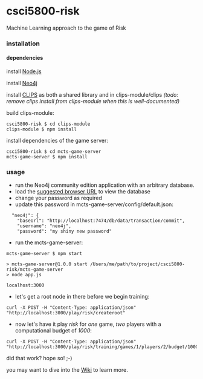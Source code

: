 # csci5800-risk

Machine Learning approach to the game of Risk

### installation

#### dependencies

install [Node.js](https://nodejs.org/en/)

install [Neo4j](http://neo4j.com/)

install [CLIPS](http://clipsrules.sourceforge.net/) as both a shared library and in clips-module/clips _(todo: remove clips install from clips-module when this is well-documented)_

build clips-module:

```
csci5800-risk $ cd clips-module
clips-module $ npm install
```

install dependencies of the game server:

```
csci5800-risk $ cd mcts-game-server
mcts-game-server $ npm install
```

### usage

* run the Neo4j community edition application with an arbitrary database.
* load the [suggested browser URL](http://localhost:7474/browser) to view the database
* change your password as required
* update this password in mcts-game-server/config/default.json:

```
  "neo4j": {
    "baseUrl": "http://localhost:7474/db/data/transaction/commit",
    "username": "neo4j",
    "password": "my shiny new password"
```

* run the mcts-game-server:

```
mcts-game-server $ npm start

> mcts-game-server@1.0.0 start /Users/me/path/to/project/csci5800-risk/mcts-game-server
> node app.js

localhost:3000

```

* let's get a root node in there before we begin training:

```
curl -X POST -H "Content-Type: application/json" "http://localhost:3000/play/risk/createroot"
```

* now let's have it play *risk* for *one* game, *two* players with a computational budget of *1000*:

```
curl -X POST -H "Content-Type: application/json" "http://localhost:3000/play/risk/training/games/1/players/2/budget/1000"
```

did that work?  hope so!  ;-)

you may want to dive into the [Wiki](https://github.com/robfitzgerald/csci5800-risk/wiki) to learn more.
